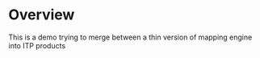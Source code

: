 # Overview

This is a demo trying to merge between a thin version of mapping engine into ITP products


